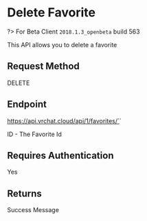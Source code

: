 # Delete Favorite 

?> For Beta Client `2018.1.3_openbeta` build 563

This API allows you to delete a favorite

## Request Method 
DELETE

## Endpoint
https://api.vrchat.cloud/api/1/favorites/`<ID>`

ID - The Favorite Id

## Requires Authentication
Yes

## Returns 

Success Message
